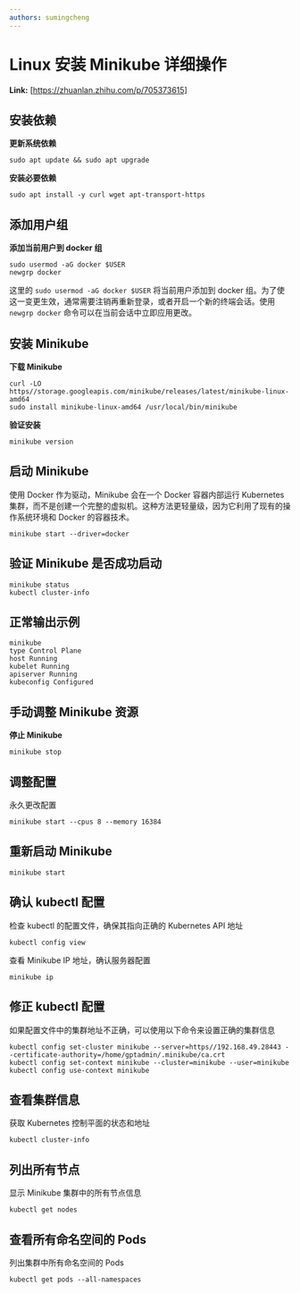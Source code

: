 ```yaml
---
authors: sumingcheng
---
```

# Linux 安装 Minikube 详细操作



 **Link:** [https://zhuanlan.zhihu.com/p/705373615]

## 安装依赖  

**更新系统依赖**

```
sudo apt update && sudo apt upgrade
```

**安装必要依赖**

```
sudo apt install -y curl wget apt-transport-https
```
## 添加用户组  

**添加当前用户到 docker 组**

```
sudo usermod -aG docker $USER
newgrp docker
```

这里的 `sudo usermod -aG docker $USER` 将当前用户添加到 docker 组。为了使这一变更生效，通常需要注销再重新登录，或者开启一个新的终端会话。使用 `newgrp docker` 命令可以在当前会话中立即应用更改。

## 安装 Minikube  

**下载 Minikube**

```
curl -LO https//storage.googleapis.com/minikube/releases/latest/minikube-linux-amd64
sudo install minikube-linux-amd64 /usr/local/bin/minikube
```

**验证安装**

```
minikube version
```
## 启动 Minikube  

使用 Docker 作为驱动，Minikube 会在一个 Docker 容器内部运行 Kubernetes 集群，而不是创建一个完整的虚拟机。这种方法更轻量级，因为它利用了现有的操作系统环境和 Docker 的容器技术。

```
minikube start --driver=docker
```
## 验证 Minikube 是否成功启动  
```
minikube status
kubectl cluster-info
```
## 正常输出示例  
```
minikube
type Control Plane
host Running
kubelet Running
apiserver Running
kubeconfig Configured
```
## 手动调整 Minikube 资源  

**停止 Minikube**

```
minikube stop
```
## 调整配置  

永久更改配置

```
minikube start --cpus 8 --memory 16384
```
## 重新启动 Minikube  
```
minikube start
```
## 确认 kubectl 配置  

检查 kubectl 的配置文件，确保其指向正确的 Kubernetes API 地址

```
kubectl config view
```

查看 Minikube IP 地址，确认服务器配置

```
minikube ip
```
## 修正 kubectl 配置  

如果配置文件中的集群地址不正确，可以使用以下命令来设置正确的集群信息

```
kubectl config set-cluster minikube --server=https//192.168.49.28443 --certificate-authority=/home/gptadmin/.minikube/ca.crt
kubectl config set-context minikube --cluster=minikube --user=minikube
kubectl config use-context minikube
```
## 查看集群信息  

获取 Kubernetes 控制平面的状态和地址

```
kubectl cluster-info
```
## 列出所有节点  

显示 Minikube 集群中的所有节点信息

```
kubectl get nodes
```
## 查看所有命名空间的 Pods  

列出集群中所有命名空间的 Pods

```
kubectl get pods --all-namespaces
```
